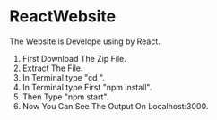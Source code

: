 # ReactWebsite
The Website is Develope using by React.
1. First Download The Zip File.
2. Extract The File.
3. In Terminal type "cd <folder name>".
4. In Terminal type First "npm install".
5. Then Type "npm start".
6. Now You Can See The Output On Localhost:3000.
